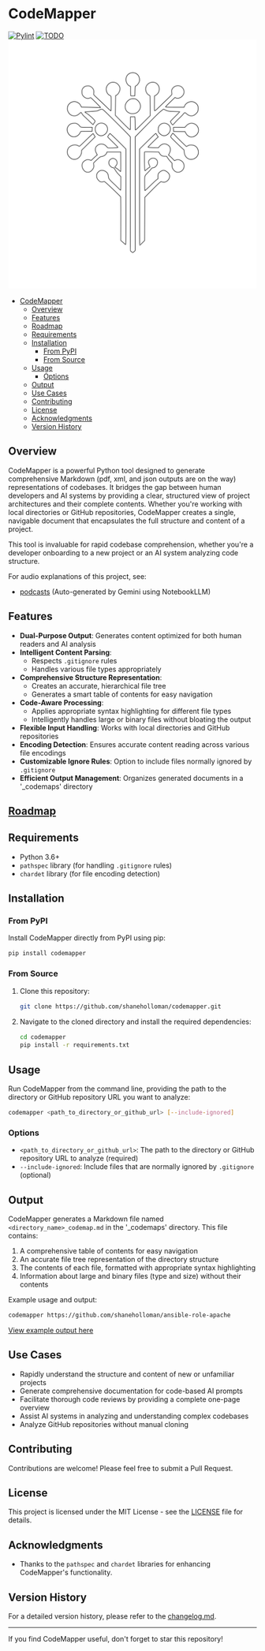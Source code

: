 # CodeMapper

[![Pylint](https://github.com/shaneholloman/codemapper/actions/workflows/pylint.yml/badge.svg)](https://github.com/shaneholloman/codemapper/actions/workflows/pylint.yml)
[![TODO](https://img.shields.io/badge/✔%20RoadMap-45-blue)](notes/todo.md)
![logo](codemapper-outlined.webp)

- [CodeMapper](#codemapper)
  - [Overview](#overview)
  - [Features](#features)
  - [Roadmap](#roadmap)
  - [Requirements](#requirements)
  - [Installation](#installation)
    - [From PyPI](#from-pypi)
    - [From Source](#from-source)
  - [Usage](#usage)
    - [Options](#options)
  - [Output](#output)
  - [Use Cases](#use-cases)
  - [Contributing](#contributing)
  - [License](#license)
  - [Acknowledgments](#acknowledgments)
  - [Version History](#version-history)

## Overview

CodeMapper is a powerful Python tool designed to generate comprehensive Markdown (pdf, xml, and json outputs are on the way) representations of codebases. It bridges the gap between human developers and AI systems by providing a clear, structured view of project architectures and their complete contents. Whether you're working with local directories or GitHub repositories, CodeMapper creates a single, navigable document that encapsulates the full structure and content of a project.

This tool is invaluable for rapid codebase comprehension, whether you're a developer onboarding to a new project or an AI system analyzing code structure.

For audio explanations of this project, see:

- [podcasts](audio) (Auto-generated by Gemini using NotebookLLM)

## Features

- **Dual-Purpose Output**: Generates content optimized for both human readers and AI analysis
- **Intelligent Content Parsing**:
  - Respects `.gitignore` rules
  - Handles various file types appropriately
- **Comprehensive Structure Representation**:
  - Creates an accurate, hierarchical file tree
  - Generates a smart table of contents for easy navigation
- **Code-Aware Processing**:
  - Applies appropriate syntax highlighting for different file types
  - Intelligently handles large or binary files without bloating the output
- **Flexible Input Handling**: Works with local directories and GitHub repositories
- **Encoding Detection**: Ensures accurate content reading across various file encodings
- **Customizable Ignore Rules**: Option to include files normally ignored by `.gitignore`
- **Efficient Output Management**: Organizes generated documents in a '_codemaps' directory

## [Roadmap](./notes/todo.md)

## Requirements

- Python 3.6+
- `pathspec` library (for handling `.gitignore` rules)
- `chardet` library (for file encoding detection)

## Installation

### From PyPI

Install CodeMapper directly from PyPI using pip:

```sh
pip install codemapper
```

### From Source

1. Clone this repository:

    ```sh
    git clone https://github.com/shaneholloman/codemapper.git
    ```

2. Navigate to the cloned directory and install the required dependencies:

    ```sh
    cd codemapper
    pip install -r requirements.txt
    ```

## Usage

Run CodeMapper from the command line, providing the path to the directory or GitHub repository URL you want to analyze:

```sh
codemapper <path_to_directory_or_github_url> [--include-ignored]
```

### Options

- `<path_to_directory_or_github_url>`: The path to the directory or GitHub repository URL to analyze (required)
- `--include-ignored`: Include files that are normally ignored by `.gitignore` (optional)

## Output

CodeMapper generates a Markdown file named `<directory_name>_codemap.md` in the '_codemaps' directory. This file contains:

1. A comprehensive table of contents for easy navigation
2. An accurate file tree representation of the directory structure
3. The contents of each file, formatted with appropriate syntax highlighting
4. Information about large and binary files (type and size) without their contents

Example usage and output:

```sh
codemapper https://github.com/shaneholloman/ansible-role-apache
```

[View example output here](_example/ansible-role-apache_codemap.md)

## Use Cases

- Rapidly understand the structure and content of new or unfamiliar projects
- Generate comprehensive documentation for code-based AI prompts
- Facilitate thorough code reviews by providing a complete one-page overview
- Assist AI systems in analyzing and understanding complex codebases
- Analyze GitHub repositories without manual cloning

## Contributing

Contributions are welcome! Please feel free to submit a Pull Request.

## License

This project is licensed under the MIT License - see the [LICENSE](LICENSE) file for details.

## Acknowledgments

- Thanks to the `pathspec` and `chardet` libraries for enhancing CodeMapper's functionality.

## Version History

For a detailed version history, please refer to the [changelog.md](changelog.md).

---

If you find CodeMapper useful, don't forget to star this repository!
